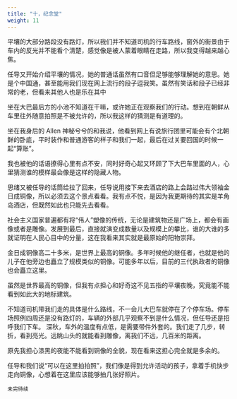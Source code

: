 ```yaml
---
title: "十，纪念堂"
weight: 11
---
```


平壤的大部分路段没有路灯，所以我们并不知道司机的行车路线，窗外的街景由于车内的反光并不能看个清楚，感觉像是被人蒙着眼睛在走路，所以我变得越来越心焦。

任导又开始介绍平壤的情况，她的普通话虽然有口音但足够能够理解她的意思。她是个中国通，甚至能用我们现在网上流行的段子逗我笑。虽然有笑话和段子已经非常的老，但看来其他人也是乐在其中

坐在大巴最后方的小池不知道在干嘛，或许她正在观察我们的行动。想到在朝鲜从车里往外随意拍照是不被允许的，所以我这样的猜测是有道理的。

坐在我身后的 Allen 神秘兮兮的和我说，他看到网上有说旅行团里可能会有个北朝鲜的卧底，平时装作和普通游客的样子和我们一起，最后在过关要回国的时候一起“算账”。

我也被他的话语撩得心里有点不安，同时好奇心起又环顾了下大巴车里面的人，心里猜测谁的模样最会像是这样的隐藏人物。

思绪又被任导的话筒给拉了回来，任导说用接下来去酒店的路上会路过伟大领袖金日成铜像，所以必须去这个景点看看。我有点不悦，是因为我更期待的其实是羊角岛酒店，但既然如此也只能先去看看。

社会主义国家普遍都有将“伟人”塑像的传统，无论是建筑物还是广场上，都会有画像或者是雕像。发展到最后，直接就演变成数量以及规模上的攀比，谁的大谁的多就证明在人民心目中的分量，这在我看来其实就是最原始的阳物崇拜。

金日成铜像高二十多米，是世界上最高的铜像。多年时候他的继任者，也就是他的儿子在他旁边也矗立了规模类似的铜像。可能多年以后，目前的三代执政者的铜像也会矗立这里。

虽然是世界最高的铜像，但我有点担心和好奇这不见五指的平壤夜晚，究竟能不能看到如此大的地标建筑。

不知道司机带我们走的具体是什么路线，不一会儿大巴车就停在了个停车场。停车场照例四周还是没有路灯的，车辆的外部几乎观察不到是什么情况，但任导还是招呼我们下车。
深秋，车外的温度有点低，是需要带件外套的。我们走了几步，转折，看到亮光。远眺山头的就能看到雕像，离我们不远，几百米的距离。

原先我担心漆黑的夜能不能看到铜像的全貌，现在看来这担心完全就是多余的。

任导和我们说“可以在这里拍拍照”，我们像是得到允许活动的孩子，拿着手机快步走向铜像，心想着在这里应该能够拍几张好照片。

`未完待续`
